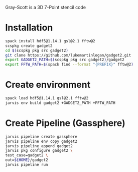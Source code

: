 Gray-Scott is a 3D 7-Point stencil code

# Installation

```bash
spack install hdf5@1.14.1 gsl@2.1 fftw@2
scspkg create gadget2
cd $(scspkg pkg src gadget2)
git clone https://github.com/lukemartinlogan/gadget2.git
export GADGET2_PATH=$(scspkg pkg src gadget2)/gadget2
export FFTW_PATH=$(spack find --format "{PREFIX}" fftw@2)
```

# Create environment

```bash
spack load hdf5@1.14.1 gsl@2.1 fftw@2
jarvis env build gadget2 +GADGET2_PATH +FFTW_PATH
```

# Create Pipeline (Gassphere)

```bash
jarvis pipeline create gassphere
jarvis pipeline env copy gadget2
jarvis pipeline append gadget2
jarvis pkg configure gadget2 \
test_case=gadget2 \
out=${HOME}/gadget2
jarvis pipeline run
```